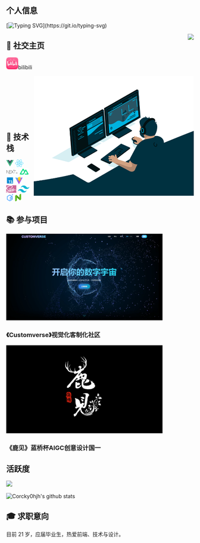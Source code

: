 
## 个人信息

[![Typing SVG](https://readme-typing-svg.demolab.com?font=%E2%80%8CBarlow&weight=900&size=42&pause=1500&color=2EB8F7&vCenter=true&width=880&height=120&lines=I+am+Corcky%2C+a+visual+front-end+developer.;22+now%2C+come+and+get+to+know+me.;Glad+to+progress+together+with+you!)](https://git.io/typing-svg)

<img  align="right" src="https://count.getloli.com/get/@:Corcky0hjh?theme=rule34">


## **📱 社交主页**

<a href="https://space.bilibili.com/393842136"><code><img height="32" width="32" src="./img/bilibili.png" /></code></a>bilibili

<img  align="right" alt="GIF" src="./img/code.gif" width="430" />
</br>
</br>
</br>
</br>
</br>
</br>
</br>

## **💼 技术栈**

<a href="https://v3.cn.vuejs.org"><code><img height="20" src="./img/vue.png" /></code></a>
<a href="https://reactjs.org"><code><img height="20" src="./img/react.svg" /></code></a>
<a href="https://nextjs.org/"><code><img height="20" src="./img/next.png" /></code></a>
<a href="https://nuxtjs.org.cn/"><code><img height="20" src="./img/nuxt.jpg" /></code></a>
<a href="https://www.tslang.cn/index.html"><code><img height="20" src="./img/typescript.png" /></code></a>
<a href="https://cn.vitejs.dev"><code><img height="20" src="./img/vite.png" /></code></a>
<a href="https://sass-lang.com"><code><img height="20" src="./img/sass.png" /></code></a>
<a href="https://tailwindcss.com"><code><img height="20" src="./img/tailwindcss.png" /></code></a>
<a href="https://element-plus.org"><code><img height="20" src="./img/element plus.svg" /></code></a>
<a href="https://www.naiveui.com/"><code><img height="20" src="./img/naivelogo.svg" /></code></a>

## **📚 参与项目**

<a href="https://www.bilibili.com/video/BV1tdVhzpEXw/?spm_id_from=333.1387.homepage.video_card.click" width="100%" height="100%" controls="controls">
<img alt="" src="./img/毕设.jpg" width="420" />
</a>

### 《Customverse》视觉化客制化社区

<a href="https://www.bilibili.com/video/BV1tdVhzpEXw/?spm_id_from=333.1387.homepage.video_card.click" width="100%" height="100%" controls="controls">
<img alt="" src="./img/鹿见.png" width="420" />
</a>

### 《鹿见》蓝桥杯AIGC创意设计国一

## **活跃度**

[![](https://activity-graph.herokuapp.com/graph?username=Corcky0hjh&theme=dracula)](https://github.com/ashutosh00710/github-readme-activity-graph)

![Corcky0hjh's github stats](https://github-readme-stats.vercel.app/api?username=Corcky0hjh&show_icons=true&theme=vue)


## **🎓 求职意向**

目前 21 岁，应届毕业生，热爱前端、技术与设计。
